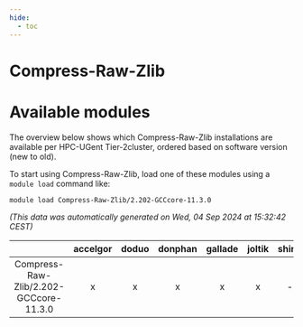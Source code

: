 ```yaml
---
hide:
  - toc
---
```


Compress-Raw-Zlib
=================

# Available modules


The overview below shows which Compress-Raw-Zlib installations are available per HPC-UGent Tier-2cluster, ordered based on software version (new to old).

To start using Compress-Raw-Zlib, load one of these modules using a `module load` command like:

```shell
module load Compress-Raw-Zlib/2.202-GCCcore-11.3.0
```

*(This data was automatically generated on Wed, 04 Sep 2024 at 15:32:42 CEST)*  

| |accelgor|doduo|donphan|gallade|joltik|shinx|skitty|
| :---: | :---: | :---: | :---: | :---: | :---: | :---: | :---: |
|Compress-Raw-Zlib/2.202-GCCcore-11.3.0|x|x|x|x|x|-|x|
